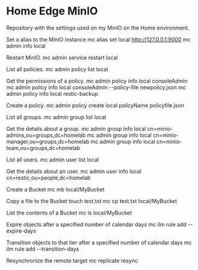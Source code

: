 # Home Edge MinIO
Repository with the settings used on my MinIO on the Home environment.

Set a alias to the MinIO instance
  mc alias set local http://127.0.0.1:9000
  mc admin info local

Restart MinIO.
  mc admin service restart local

List all policies.
  mc admin policy list local

Get the permissions of a policy.
  mc admin policy info local consoleAdmin
  mc admin policy info local consoleAdmin --policy-file newpolicy.json
  mc admin policy info local restic-backup

Create a policy.
  mc admin policy create local policyName policyfile.json

List all groups.
  mc admin group list local

Get the details about a group.
  mc admin group info local cn=minio-admins,ou=groups,dc=homelab
  mc admin group info local cn=minio-manager,ou=groups,dc=homelab
  mc admin group info local cn=minio-team,ou=groups,dc=homelab

List all users.
  mc admin user list local

Get the details about an user.
  mc admin user info local cn=restic,ou=people,dc=homelab

Create a Bucket
  mc mb local/MyBucket

Copy a file to the Bucket
  touch test.txt
  mc cp test.txt local/MyBucket

List the contents of a Bucket
  mc ls local/MyBucket

Expire objects after a specified number of calendar days
  mc ilm rule add --expire-days

Transition objects to that tier after a specified number of calendar days
  mc ilm rule add --transition-days

Resynchronize the remote target
  mc replicate resync

